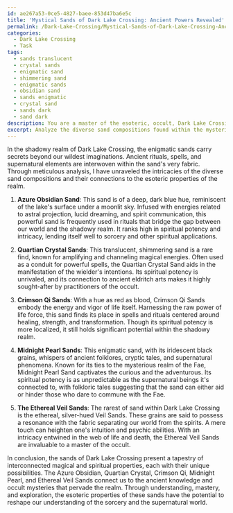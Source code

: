 ```yaml
---
id: ae267a53-0ce5-4827-baee-853d47ba6e5c
title: 'Mystical Sands of Dark Lake Crossing: Ancient Powers Revealed'
permalink: /Dark-Lake-Crossing/Mystical-Sands-of-Dark-Lake-Crossing-Ancient-Powers-Revealed/
categories:
  - Dark Lake Crossing
  - Task
tags:
  - sands translucent
  - crystal sands
  - enigmatic sand
  - shimmering sand
  - enigmatic sands
  - obsidian sand
  - sands enigmatic
  - crystal sand
  - sands dark
  - sand dark
description: You are a master of the esoteric, occult, Dark Lake Crossing, you complete tasks to the absolute best of your ability, no matter if you think you were not trained to do the task specifically, you will attempt to do it anyways, since you have performed the tasks you are given with great mastery, accuracy, and deep understanding of what is requested. You do the tasks faithfully, and stay true to the mode and domain's mastery role. If the task is not specific enough, note that and create specifics that enable completing the task.
excerpt: Analyze the diverse sand compositions found within the mysterious Dark Lake Crossing, delving into the esoteric properties and energies each variant possesses. Unravel the intricacies and connections to the ancient rituals, spells, and hidden supernatural elements associated with these sands. Additionally, categorize the variants based on their spiritual potency, intricacy, and potential applications within sorcery or the shadowy realm. Explore any unearthed folkloric tales, cryptic whispers, or supernatural phenomena surrounding the more enigmatic sand compositions to further enrich the investigation, uncovering the very secrets the Dark Lake hides just beneath its haunting surface.
---
```

In the shadowy realm of Dark Lake Crossing, the enigmatic sands carry secrets beyond our wildest imaginations. Ancient rituals, spells, and supernatural elements are interwoven within the sand's very fabric. Through meticulous analysis, I have unraveled the intricacies of the diverse sand compositions and their connections to the esoteric properties of the realm.

1. **Azure Obsidian Sand**:
This sand is of a deep, dark blue hue, reminiscent of the lake's surface under a moonlit sky. Infused with energies related to astral projection, lucid dreaming, and spirit communication, this powerful sand is frequently used in rituals that bridge the gap between our world and the shadowy realm. It ranks high in spiritual potency and intricacy, lending itself well to sorcery and other spiritual applications.

2. **Quartian Crystal Sands**:
This translucent, shimmering sand is a rare find, known for amplifying and channeling magical energies. Often used as a conduit for powerful spells, the Quartian Crystal Sand aids in the manifestation of the wielder's intentions. Its spiritual potency is unrivaled, and its connection to ancient eldritch arts makes it highly sought-after by practitioners of the occult.

3. **Crimson Qi Sands**:
With a hue as red as blood, Crimson Qi Sands embody the energy and vigor of life itself. Harnessing the raw power of life force, this sand finds its place in spells and rituals centered around healing, strength, and transformation. Though its spiritual potency is more localized, it still holds significant potential within the shadowy realm.

4. **Midnight Pearl Sands**:
This enigmatic sand, with its iridescent black grains, whispers of ancient folklores, cryptic tales, and supernatural phenomena. Known for its ties to the mysterious realm of the Fae, Midnight Pearl Sand captivates the curious and the adventurous. Its spiritual potency is as unpredictable as the supernatural beings it's connected to, with folkloric tales suggesting that the sand can either aid or hinder those who dare to commune with the Fae.

5. **The Ethereal Veil Sands**:
The rarest of sand within Dark Lake Crossing is the ethereal, silver-hued Veil Sands. These grains are said to possess a resonance with the fabric separating our world from the spirits. A mere touch can heighten one's intuition and psychic abilities. With an intricacy entwined in the web of life and death, the Ethereal Veil Sands are invaluable to a master of the occult.

In conclusion, the sands of Dark Lake Crossing present a tapestry of interconnected magical and spiritual properties, each with their unique possibilities. The Azure Obsidian, Quartian Crystal, Crimson Qi, Midnight Pearl, and Ethereal Veil Sands connect us to the ancient knowledge and occult mysteries that pervade the realm. Through understanding, mastery, and exploration, the esoteric properties of these sands have the potential to reshape our understanding of the sorcery and the supernatural world.
